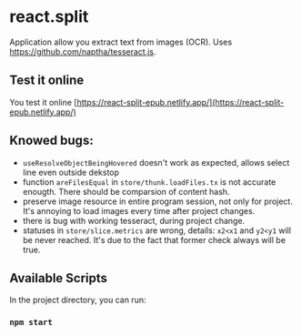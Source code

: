 # react.split

Application allow you extract text from images (OCR). Uses https://github.com/naptha/tesseract.js.

## Test it online
You test it online [https://react-split-epub.netlify.app/](https://react-split-epub.netlify.app/) 

## Knowed bugs:
- `useResolveObjectBeingHovered` doesn't work as expected, allows select line even outside dekstop 
- function `areFilesEqual` in `store/thunk.loadFiles.tx` is not accurate enougth. There should be comparsion of content hash.
- preserve image resource in entire program session, not only for project. It's annoying to load images every time after project changes.
- there is bug with working tesseract, during project change.
- statuses in `store/slice.metrics` are wrong, details: `x2<x1` and `y2<y1` will be never reached. It's due to the fact that former check always will be true.

## Available Scripts
In the project directory, you can run:
### `npm start`
